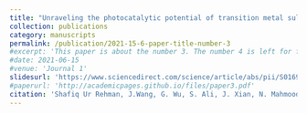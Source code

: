 ```yaml
---
title: "Unraveling the photocatalytic potential of transition metal sulfide and selenide monolayers for overall water splitting and photo-corrosion inhibition"
collection: publications
category: manuscripts
permalink: /publication/2021-15-6-paper-title-number-3
#excerpt: 'This paper is about the number 3. The number 4 is left for future work.'
#date: 2021-06-15
#venue: 'Journal 1'
slidesurl: 'https://www.sciencedirect.com/science/article/abs/pii/S0169433221003809'
#paperurl: 'http://academicpages.github.io/files/paper3.pdf'
citation: 'Shafiq Ur Rehman, J.Wang, G. Wu, S. Ali, J. Xian, N. Mahmood, J. Mater. Chem. A, 2024,12, 6693-6702 '
---
```

